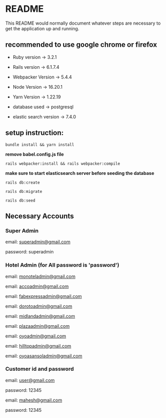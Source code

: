 # README

This README would normally document whatever steps are necessary to get the
application up and running.

## recommended to use google chrome or firefox

* Ruby version -> 3.2.1

* Rails version -> 6.1.7.4

* Webpacker Version -> 5.4.4

* Node Version -> 16.20.1

* Yarn Version -> 1.22.19

* database used -> postgresql

* elastic search version -> 7.4.0


## setup instruction:

```bundle install && yarn install```

**remove babel.config.js file**

```rails webpacker:install && rails webpacker:compile```

**make sure to start elasticsearch server before seeding the database**

```rails db:create```

```rails db:migrate```

```rails db:seed```

## Necessary Accounts

### Super Admin

  email: superadmin@gmail.com

  password: superadmin

### Hotel Admin (for All password is 'password')

  email: monoteladmin@gmail.com
  
  email: accoadmin@gmail.com

  email: fabexpressadmin@gmail.com

  email: dorotoadmin@gmail.com

  email: midlandadmin@gmail.com

  email: plazaadmin@gmail.com

  email: oyoadmin@gmail.com

  email: hilltopadmin@gmail.com

  email: oyoasansoladmin@gmail.com

### Customer id and password

  email: user@gmail.com

  password: 12345

  email: mahesh@gmail.com

  password: 12345

